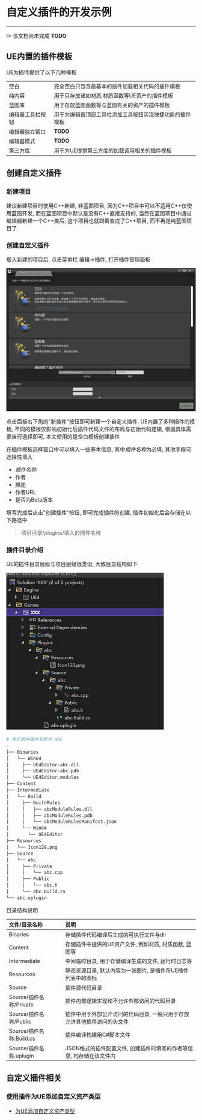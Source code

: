 # 自定义插件的开发示例

---

!> 该文档尚未完成 **TODO**

## UE内置的插件模板

UE为插件提供了以下几种模板

|||
|:-|:-|
|空白|完全空白只包含最基本的插件加载相关代码的插件模板|
|纯内容|用于只存放诸如材质,材质函数等UE资产的插件模板|
|蓝图库|用于存放蓝图函数等与蓝图有关的资产的插件模板|
|编辑器工具栏按钮|用于为编辑器顶部工具栏添加工具按钮实现快捷功能的插件模板|
|编辑器独立窗口|**TODO**|
|编辑器模式|**TODO**|
|第三方库|用于为UE提供第三方库的加载调用相关的插件模板|

## 创建自定义插件

### 新建项目

建议新建项目时使用C++新建, 非蓝图项目, 因为C++项目中可以不适用C++仅使用蓝图开发, 而在蓝图项目中默认是没有C++直接支持的, 当然在蓝图项目中通过编辑器新建一个C++类后, 这个项目也就跟着变成了C++项目, 而不再是纯蓝图项目了.

### 创建自定义插件

载入新建的项目后, 点击菜单栏 编辑->插件, 打开插件管理面板

![创建自定义插件](../images/创建自定义插件.png)

点击面板右下角的"新插件"按钮即可新建一个自定义插件, UE内置了多种插件的模板, 不同的模板仅影响初始化后插件代码文件的布局与初始代码逻辑, 根据具体需要自行选择即可, 本文使用的是空白模板创建插件

在插件模板选择窗口中可以填入一些基本信息, 其中*插件名称*为必填, 其他字段可选择性填入
- *插件名称*
- 作者
- 描述
- 作者URL
- 是否为Beta版本

填写完成后点击"创建插件"按钮, 即可完成插件的创建, 插件初始化后会存储在以下路径中

> 项目目录/plugins/填入的插件名称

### 插件目录介绍

UE的插件目录层级与项目层级很类似, 大致目录结构如下

![插件目录结构](../images/插件目录结构.png)

```bash
# 本示例中插件名称为 abc
.
├── Binaries
│   └── Win64
│     ├── UE4Editor-abc.dll
│     ├── UE4Editor-abc.pdb
│     └── UE4Editor.modules
├── Content
├── Intermediate
│   └── Build
│     ├── BuildRules
│     │   ├── abcModuleRules.dll
│     │   ├── abcModuleRules.pdb
│     │   └── abcModuleRulesManifest.json
│     └── Win64
│       └── UE4Editor
├── Resources
│   └── Icon128.png
├── Source
│   └── abc
│     ├── Private
│     │   └── abc.cpp
│     ├── Public
│     │   └── abc.h
│     └── abc.Build.cs
└── abc.uplugin
```

目录结构说明

|文件/目录名称|说明|
|:-|:-|
|Binaries|存储插件代码编译后生成的可执行文件与dll|
|Content|存储插件中提供的UE资产文件, 例如材质, 材质函数, 蓝图等|
|Intermediate|中间临时目录, 用于存储编译生成的文件, 运行时日志等|
|Resources|静态资源目录, 默认内容为一张图片, 是插件在UE插件列表中的图标|
|Source|插件源代码目录|
|Source/插件名称/Private|插件内部逻辑实现和不允许外部访问的代码目录|
|Source/插件名称/Public|插件中用于外部公开访问的代码目录, 一般只用于存放允许其他插件访问的头文件|
|Source/插件名称.Build.cs|插件编译构建用C#脚本文件|
|Source/插件名称.uplugin|JSON格式的插件配置文件, 创建插件时填写的作者等信息, 均存储在该文件内|

## 自定义插件相关

### 使用插件为UE添加自定义资产类型

- [为UE添加自定义资产类型](/repository/UnrealEngine/为UE添加自定义资产类型.md#为UE添加自定义资产类型)